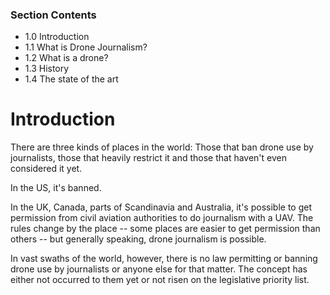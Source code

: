 ### Section Contents

* 1.0 Introduction
* 1.1 What is Drone Journalism?
* 1.2 What is a drone?
* 1.3 History
* 1.4 The state of the art


Introduction
============

There are three kinds of places in the world: Those that ban drone use by journalists, those that heavily restrict it and those that haven't even considered it yet. 

In the US, it's banned.

In the UK, Canada, parts of Scandinavia and Australia, it's possible to get permission from civil aviation authorities to do journalism with a UAV. The rules change by the place -- some places are easier to get permission than others -- but generally speaking, drone journalism is possible. 

In vast swaths of the world, however, there is no law permitting or banning drone use by journalists or anyone else for that matter. The concept has either not occurred to them yet or not risen on the legislative priority list. 

